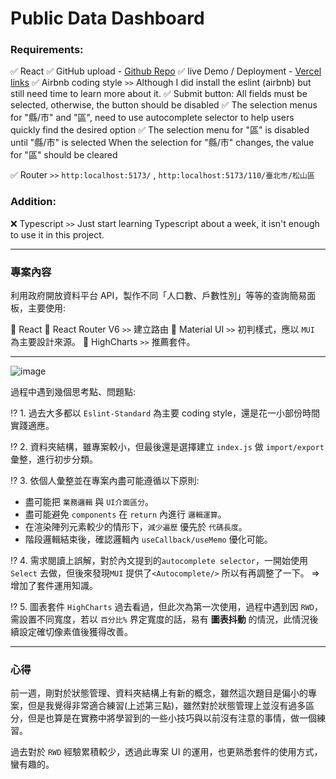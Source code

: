 # Public Data Dashboard

### Requirements:

✅ React
✅ GitHub upload - [Github Repo](https://github.com/hcw0915/PublicDataDashboard)
✅ live Demo / Deployment - [Vercel links](https://public-data-dashboard.vercel.app/)
✅ Airbnb coding style `>>` Although I did install the eslint (airbnb) but still need time to learn more about it.
✅ Submit button: All fields must be selected, otherwise, the button should be disabled
✅ The selection menus for "縣/市" and "區", need to use autocomplete selector to help users quickly find the desired option
✅ The selection menu for "區" is disabled until "縣/市" is selected When the selection for "縣/市" changes, the value for "區" should be cleared

✅ Router `>>` `http:localhost:5173/` , `http:localhost:5173/110/臺北市/松山區`

### Addition:

❌ Typescript `>>` Just start learning Typescript about a week, it isn't enough to use it in this project.

---

### 專案內容

利用政府開放資料平台 API，製作不同「人口數、戶數性別」等等的查詢簡易面板，主要使用:

🌋 React
🌋 React Router V6 `>>` 建立路由
🌋 Material UI `>>` 初判樣式，應以 `MUI` 為主要設計來源。
🌋 HighCharts `>>` 推薦套件。

---

![image]('./md_asset/Demo1.gif')

過程中遇到幾個思考點、問題點:

⁉️ 1. 過去大多都以 `Eslint-Standard` 為主要 coding style，還是花一小部份時間實踐適應。

⁉️ 2. 資料夾結構，雖專案較小，但最後還是選擇建立 `index.js` 做 `import/export` 彙整，進行初步分類。

⁉️ 3. 依個人彙整並在專案內盡可能遵循以下原則:

- 盡可能把 `業務邏輯` 與 `UI介面區分`。
- 盡可能避免 `components` 在 `return` 內進行 `邏輯運算`。
- 在渲染陣列元素較少的情形下，`減少遍歷` 優先於 `代碼長度`。
- 階段邏輯結束後，確認邏輯內 `useCallback/useMemo` 優化可能。

⁉️ 4. 需求閱讀上誤解，對於內文提到的`autocomplete selector`，一開始使用 `Select` 去做，但後來發現`MUI` 提供了`<Autocomplete/>` 所以有再調整了一下。 => 增加了套件運用知識。

⁉️ 5. 圖表套件 `HighCharts` 過去看過，但此次為第一次使用，過程中遇到因 `RWD`，需設置不同寬度，若以 `百分比%` 界定寬度的話，易有 **圖表抖動** 的情況，此情況後續設定確切像素值後獲得改善。

---

### 心得

前一週，剛對於狀態管理、資料夾結構上有新的概念，雖然這次題目是偏小的專案，但是我覺得非常適合練習(上述第三點)，雖然對於狀態管理上並沒有過多區分，但是也算是在實務中將學習到的一些小技巧與以前沒有注意的事情，做一個練習。

過去對於 `RWD` 經驗累積較少，透過此專案 UI 的運用，也更熟悉套件的使用方式，蠻有趣的。
